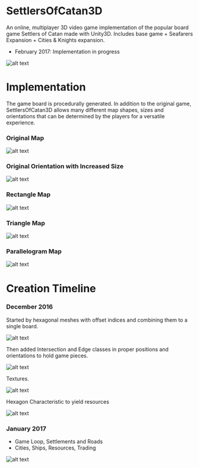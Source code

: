 # SettlersOfCatan3D
An online, multiplayer 3D video game implementation of the popular board game Settlers of Catan made with Unity3D. Includes base game + Seafarers Expansion + Cities & Knights expansion.
* February 2017: Implementation in progress

![alt text](https://github.com/nehirakdag/SettlersOfCatan3D/blob/master/Images/cover.png)


# Implementation
The game board is procedurally generated. In addition to the original game, SettlersOfCatan3D allows many different map shapes, sizes and orientations that can be determined by the players for a versatile experience.

### Original Map
![alt text](https://github.com/nehirakdag/SettlersOfCatan3D/blob/master/Images/hexagon1.png)

### Original Orientation with Increased Size
![alt text](https://github.com/nehirakdag/SettlersOfCatan3D/blob/master/Images/bigmap.png)

### Rectangle Map
![alt text](https://github.com/nehirakdag/SettlersOfCatan3D/blob/master/Images/rectangleGame.png)

### Triangle Map
![alt text](https://github.com/nehirakdag/SettlersOfCatan3D/blob/master/Images/triangle1.png)

### Parallelogram Map
![alt text](https://github.com/nehirakdag/SettlersOfCatan3D/blob/master/Images/parallelogram1.png)


# Creation Timeline
### December 2016
Started by hexagonal meshes with offset indices and combining them to a single board.

![alt text](https://github.com/nehirakdag/SettlersOfCatan3D/blob/master/Images/implementation1.png)

Then added Intersection and Edge classes in proper positions and orientations to hold game pieces.

![alt text](https://github.com/nehirakdag/SettlersOfCatan3D/blob/master/Images/implementation2.png)

Textures.

![alt text](https://github.com/nehirakdag/SettlersOfCatan3D/blob/master/Images/implementation3.png)

Hexagon Characteristic to yield resources

![alt text](https://github.com/nehirakdag/SettlersOfCatan3D/blob/master/Images/implementation4.png)

### January 2017
* Game Loop, Settlements and Roads
* Cities, Ships, Resources, Trading

![alt text](https://github.com/nehirakdag/SettlersOfCatan3D/blob/master/Images/regularGame.png)
